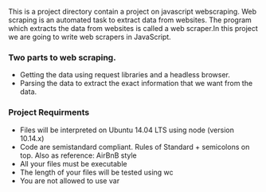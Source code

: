 This is a project directory contain a project on javascript webscraping. Web scraping is an automated task to extract data from websites.
The program which extracts the data from websites is called a web scraper.In this project we are going to write web scrapers in JavaScript.

### Two parts to web scraping.

- Getting the data using request libraries and a headless browser.
- Parsing the data to extract the exact information that we want from the data.

### Project Requirments

- Files will be interpreted on Ubuntu 14.04 LTS using node (version 10.14.x)
- Code are semistandard compliant. Rules of Standard + semicolons on top. Also as reference: AirBnB style
- All your files must be executable
- The length of your files will be tested using wc
- You are not allowed to use var
